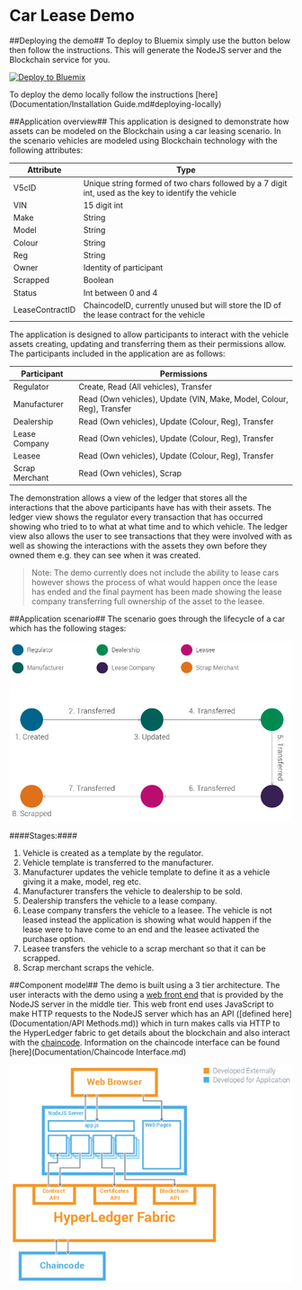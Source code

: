 Car Lease Demo
=======

##Deploying the demo##
To deploy to Bluemix simply use the button below then follow the instructions. This will generate the NodeJS server and the Blockchain service for you.

[![Deploy to Bluemix](https://bluemix.net/deploy/button.png)](https://bluemix.net/deploy?repository=https://github.com/IBM-Blockchain/car-lease-demo.git)

To deploy the demo locally follow the instructions [here](Documentation/Installation Guide.md#deploying-locally)

##Application overview##
This application is designed to demonstrate how assets can be modeled on the Blockchain using a car leasing scenario. In the scenario vehicles are modeled using Blockchain technology with the following attributes:

| Attribute       | Type                                                                                                  |
| --------------- | ----------------------------------------------------------------------------------------------------- |
| V5cID           | Unique string formed of two chars followed by a 7 digit int, used as the key to identify the vehicle  |
| VIN             | 15 digit int                                                                                          |
| Make            | String                                                                                                |
| Model           | String                                                                                                |
| Colour          | String                                                                                                |
| Reg             | String                                                                                                |
| Owner           | Identity of participant                                                                               |
| Scrapped        | Boolean                                                                                               |
| Status          | Int between 0 and 4                                                                                   |
| LeaseContractID | ChaincodeID, currently unused but will store the ID of the lease contract for the vehicle             |

The application is designed to allow participants to interact with the vehicle assets creating, updating and transferring them as their permissions allow. The participants included in the application are as follows:

| Participant    | Permissions                                                          |
| -------------- | ---------------------------------------------------------------------|
| Regulator      | Create, Read (All vehicles), Transfer                                |
| Manufacturer   | Read (Own vehicles), Update (VIN, Make, Model, Colour, Reg), Transfer|
| Dealership     | Read (Own vehicles), Update (Colour, Reg), Transfer                  |
| Lease Company  | Read (Own vehicles), Update (Colour, Reg), Transfer                  |
| Leasee         | Read (Own vehicles), Update (Colour, Reg), Transfer                  |
| Scrap Merchant | Read (Own vehicles), Scrap                                           |

The demonstration allows a view of the ledger that stores all the interactions that the above participants have has with their assets. The ledger view shows the regulator every transaction that has occurred showing who tried to to what at what time and to which vehicle. The ledger view also allows the user to see transactions that they were involved with as well as showing the interactions with the assets they own before they owned them e.g. they can see when it was created.

> Note: The demo currently does not include the ability to lease cars however shows the process of what would happen once the lease has ended and the final payment has been made showing the lease company transferring full ownership of the asset to the leasee.

##Application scenario##
The scenario goes through the lifecycle of a car which has the following stages:

![Application scenario overview](/Images/Scenario_Overview.png)

####Stages:####

 1. Vehicle is created as a template by the regulator.
 2. Vehicle template is transferred to the manufacturer.
 3.  Manufacturer updates the vehicle template to define it as a vehicle giving it a make, model, reg etc.
 4. Manufacturer transfers the vehicle to dealership to be sold.
 5. Dealership transfers the vehicle to a lease company.
 6. Lease company transfers the vehicle to a leasee. The vehicle is not leased instead the application is showing what would happen if the lease were to have come to an end and the leasee activated the purchase option.
 7. Leasee transfers the vehicle to a scrap merchant so that it can be scrapped.
 8. Scrap merchant scraps the vehicle.

##Component model##
The demo is built using a 3 tier architecture. The user interacts with the demo using a [web front end](Documentation/Client_Side.md) that is provided by the NodeJS server in the middle tier. This web front end uses JavaScript to make HTTP requests to the NodeJS server which has an API ([defined here](Documentation/API Methods.md)) which in turn makes calls via HTTP to the HyperLedger fabric to get details about the blockchain and also interact with the [chaincode](Chaincode/vehicle_code/vehicles.go). Information on the chaincode interface can be found [here](Documentation/Chaincode Interface.md)

![Technical Component Model](/Images/Technical_Component_Model.png)

